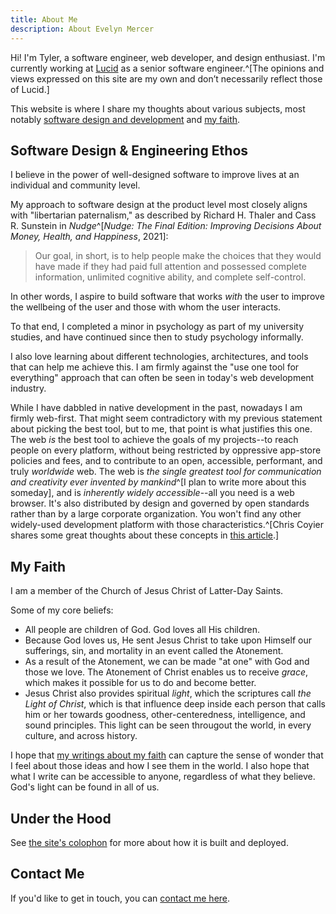 ```yaml
---
title: About Me
description: About Evelyn Mercer
---
```


Hi! I'm Tyler, a software engineer, web developer, and design enthusiast. I'm
currently working at [Lucid](https://lucid.co/) as a senior software
engineer.^[The opinions and views expressed on this site are my own and don’t
necessarily reflect those of Lucid.]

This website is where I share my thoughts about various subjects, most notably
[software design and development](/posts/software/) and
[my faith](/posts/faith/).

## Software Design & Engineering Ethos

I believe in the power of well-designed software to improve lives at an
individual and community level.

My approach to software design at the product level most closely aligns with
"libertarian paternalism," as described by Richard H. Thaler and Cass R.
Sunstein in
_Nudge_^[_Nudge: The Final Edition: Improving Decisions About Money, Health, and Happiness_, 2021]:

> Our goal, in short, is to help people make the choices that they would have
> made if they had paid full attention and possessed complete information,
> unlimited cognitive ability, and complete self-control.

In other words, I aspire to build software that works _with_ the user to improve
the wellbeing of the user and those with whom the user interacts.

To that end, I completed a minor in psychology as part of my university studies,
and have continued since then to study psychology informally.

I also love learning about different technologies, architectures, and tools that
can help me achieve this. I am firmly against the "use one tool for everything"
approach that can often be seen in today's web development industry.

While I have dabbled in native development in the past, nowadays I am firmly
web-first. That might seem contradictory with my previous statement about
picking the best tool, but to me, that point is what justifies this one. The web
_is_ the best tool to achieve the goals of my projects--to reach people on every
platform, without being restricted by oppressive app-store policies and fees,
and to contribute to an open, accessible, performant, and truly _worldwide_ web.
The web is _the single greatest tool for communication and creativity ever
invented by mankind_^[I plan to write more about this someday], and is
_inherently widely accessible_--all you need is a web browser. It's also
distributed by design and governed by open standards rather than by a large
corporate organization. You won't find any other widely-used development
platform with those characteristics.^[Chris Coyier shares some great thoughts
about these concepts in
[this article](https://chriscoyier.net/2023/01/04/what-does-it-look-like-for-the-web-to-lose/).]

## My Faith

I am a member of the Church of Jesus Christ of Latter-Day Saints.

Some of my core beliefs:

* All people are children of God. God loves all His children.
* Because God loves us, He sent Jesus Christ to take upon Himself our
  sufferings, sin, and mortality in an event called the Atonement.
* As a result of the Atonement, we can be made "at one" with God and those we
  love. The Atonement of Christ enables us to receive _grace_, which makes it
  possible for us to do and become better.
* Jesus Christ also provides spiritual _light_, which the scriptures call _the
  Light of Christ_, which is that influence deep inside each person that calls
  him or her towards goodness, other-centeredness, intelligence, and sound
  principles. This light can be seen througout the world, in every culture, and
  across history.

I hope that [my writings about my faith](/posts/faith) can capture the sense of
wonder that I feel about those ideas and how I see them in the world. I also
hope that what I write can be accessible to anyone, regardless of what they
believe. God's light can be found in all of us.

## Under the Hood

See [the site's colophon](/colophon/) for more about how it is built and
deployed.

## Contact Me

If you'd like to get in touch, you can [contact me here](/contact/).
